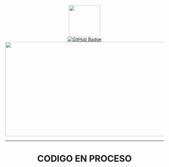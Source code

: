 <div id="header" align="center">
  <img src="https://media.giphy.com/media/M9gbBd9nbDrOTu1Mqx/giphy.gif" width="100"/>
</div>

<div id="badges" align="center">
  <a href="https://github.com/C10743-ArtaviaM">
    <img src="https://img.shields.io/badge/GitHub-000000?style=for-the-badge&logo=github&logoColor=white" alt="GitHub Badge"/>
  </a>
</div>

<div align="center">
  <img src="https://media3.giphy.com/media/v1.Y2lkPTc5MGI3NjExZjVzNWxrYmhoYm93OGZ4YzhsazVyZ3BnOWxmenEwNzU1c2xtbWh0YyZlcD12MV9pbnRlcm5hbF9naWZfYnlfaWQmY3Q9Zw/2IudUHdI075HL02Pkk/giphy.webp" width="600" height="300"/>
</div>

---

<div align="center">
  <h1>
    <p>CODIGO EN PROCESO</p>
  </h1>
</div>
